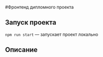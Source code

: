 #Фронтенд дипломного проекта

## Запуск проекта

`npm run start` — запускает проект локально

## Описание
